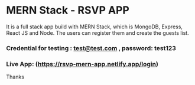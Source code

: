 # MERN Stack - RSVP APP

It is a full stack app build with MERN Stack, which is MongoDB, Express, React JS and Node. 
The users can register them and create the guests list. 

### Credential for testing : test@test.com , password: test123

### Live App: (https://rsvp-mern-app.netlify.app/login)


Thanks
